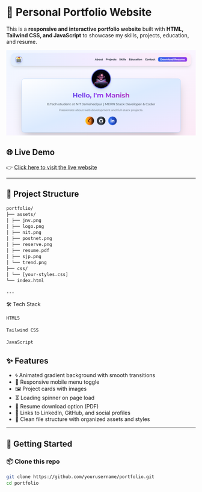 # 💼 Personal Portfolio Website

This is a **responsive and interactive portfolio website** built with **HTML, Tailwind CSS, and JavaScript** to showcase my skills, projects, education, and resume.

![Portfolio Screenshot](assets/hom.png)

## 🌐 Live Demo

👉 [Click here to visit the live website](https://maniishh.github.io/PORTFOLIO/)

---

## 📁 Project Structure
```
portfolio/
├── assets/
│ ├── jnv.png
│ ├── logo.png
│ ├── nit.png
│ ├── postnet.png
│ ├── reserve.png
│ ├── resume.pdf
│ ├── sjp.png
│ └── trend.png
├── css/
│ └── [your-styles.css]
└── index.html

---

```
🛠️ Tech Stack
```
HTML5

Tailwind CSS

JavaScript
```
## ✨ Features

- 🌀 Animated gradient background with smooth transitions
- 📱 Responsive mobile menu toggle
- 🖼️ Project cards with images
- ⏳ Loading spinner on page load
- 📄 Resume download option (PDF)
- 🔗 Links to LinkedIn, GitHub, and social profiles
- 🔧 Clean file structure with organized assets and styles

---

## 🚀 Getting Started

### 📦 Clone this repo

```bash
git clone https://github.com/yourusername/portfolio.git
cd portfolio

